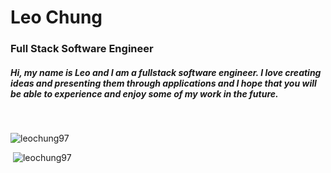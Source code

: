 <h1>Leo Chung</h1>
<h3>Full Stack Software Engineer</h3>
<h5>Hi, my name is Leo and I am a fullstack software engineer. I love creating ideas and presenting them through applications and I hope that you will be able to experience and enjoy some of my work in the future.</h5>

<div>
  <br/>
  <p><img src="https://github-readme-stats.vercel.app/api/top-langs?username=leochung97&show_icons=true&locale=en&layout=compact&theme=dracula" alt="leochung97" /></p>
  <p>&nbsp;<img src="https://github-readme-stats.vercel.app/api?username=leochung97&show_icons=true&locale=en&theme=dracula" alt="leochung97" /></p>
</div>
